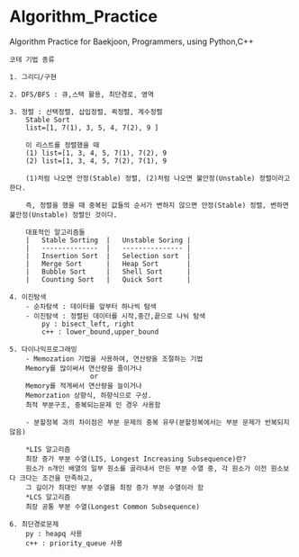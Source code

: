 # Algorithm_Practice
Algorithm Practice for Baekjoon, Programmers, using Python,C++

    코테 기법 종류

    1. 그리디/구현

    2. DFS/BFS : 큐,스택 활용, 최단경로, 영역

    3. 정렬 : 선택정렬, 삽입정렬, 퀵정렬, 계수정렬
        Stable Sort
        list=[1, 7(1), 3, 5, 4, 7(2), 9 ]

        이 리스트를 정렬했을 때
        (1) list=[1, 3, 4, 5, 7(1), 7(2), 9
        (2) list=[1, 3, 4, 5, 7(2), 7(1), 9

        (1)처럼 나오면 안정(Stable) 정렬, (2)처럼 나오면 불안정(Unstable) 정렬이라고 한다.

        즉, 정렬을 했을 때 중복된 값들의 순서가 변하지 않으면 안정(Stable) 정렬, 변하면 불안정(Unstable) 정렬인 것이다.

        대표적인 알고리즘들
        |   Stable Sorting  |   Unstable Soring |
        |   --------------  |   --------------- |
        |   Insertion Sort  |   Selection sort  |
        |   Merge Sort      |   Heap Sort       |
        |   Bubble Sort     |   Shell Sort      |
        |   Counting Sort   |   Quick Sort      |

    4. 이진탐색 
        - 순차탐색 : 데이터를 앞부터 하나씩 탐색
        - 이진탐색 : 정렬된 데이터를 시작,중간,끝으로 나눠 탐색
            py : bisect_left, right
            c++ : lower_bound,upper_bound

    5. 다이나믹프로그래밍
        - Memozation 기법을 사용하여, 연산량을 조절하는 기법
        Memory를 많이써서 연산량을 줄이거나 
                        or
        Memory를 적게써서 연산량을 늘이거나
        Memorzation 상향식, 하향식으로 구성.
        최적 부분구조, 중복되는문제 인 경우 사용함

        - 분할정복 과의 차이점은 부분 문제의 중복 유무(분할정복에서는 부분 문제가 반복되지 않음)

        *LIS 알고리즘
        최장 증가 부분 수열(LIS, Longest Increasing Subsequence)란?
        원소가 n개인 배열의 일부 원소를 골라내서 만든 부분 수열 중, 각 원소가 이전 원소보다 크다는 조건을 만족하고,
        그 길이가 최대인 부분 수열을 최장 증가 부분 수열이라 함
        *LCS 알고리즘
        최장 공통 부분 수열(Longest Common Subsequence)

    6. 최단경로문제
        py : heapq 사용
        c++ : priority_queue 사용